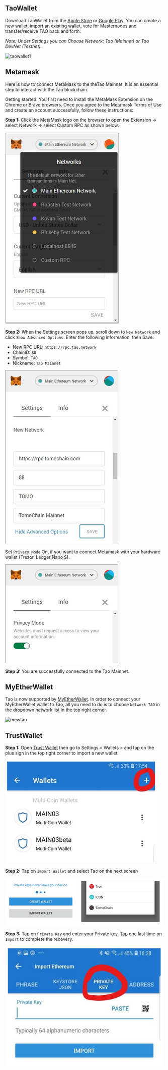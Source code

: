 ## TaoWallet

Download TaoWallet from the [Apple Store](https://itunes.apple.com/vn/app/tao-wallet/id1436476145) or [Google Play](https://play.google.com/store/apps/details?id=com.tao.wallet).
You can create a new wallet, import an existing wallet, vote for Masternodes and transfer/receive TAO back and forth.

*Note: Under Settings you can Choose Network: Tao (Mainnet) or Tao DevNet (Testnet).*

![taowallet1](/assets/taowallet1.jpg)

## Metamask

Here is  how to connect MetaMask to the theTao Mainnet. It is an essential step to interact with the Tao blockchain.

Getting started: You first need to install the MetaMask Extension on the Chrome or Brave browsers. Once you agree to the Metamask Terms of Use and create an account successfully, follow these instructions:

**Step 1:** Click the MetaMask logo on the browser to open the Extension -> select Network -> select Custom RPC as shown below:

![metamask1](/assets/metamask1.jpg)

**Step 2:** When the Settings screen pops up, scroll down to `New Network` and click `Show Advanced Options`.
Enter the following information, then Save:

- New RPC URL: `https://rpc.tao.network`
- ChainID: `88`
- Symbol: `TAO`
- Nickname: `Tao Mainnet`

![metamask2](/assets/metamask2.jpg)

Set `Privacy Mode` On, if you want to connect Metamask with your hardware wallet (Trezor, Ledger Nano S).

![metamask3](/assets/metamask3.jpg)

**Step 3:** You are successfully connected to the Tao Mainnet.

## MyEtherWallet

Tao is now supported by [MyEtherWallet](https://www.myetherwallet.com/). 
In order to connect your MyEtherWallet wallet to Tao, all you need to do is to choose `Network TAO` in the dropdown network list in the top right corner.

![mewtao](/assets/mewtao.jpg) 

## TrustWallet

**Step 1:** Open [Trust Wallet](https://trustwallet.com/assets/taoblockchain) then go to Settings > Wallets > and tap on the plus sign in the top right corner to import a new wallet.

![trustwallet1](/assets/trustwallet1.jpg)

**Step 2:** Tap on `Import Wallet` and select Tao on the next screen

![trustwallet2](/assets/trustwallet2.jpg)

**Step 3:** Tap on `Private Key` and enter your Private key.
Tap one last time on `Import` to complete the recovery.

![trustwallet3](/assets/trustwallet3.jpg)
